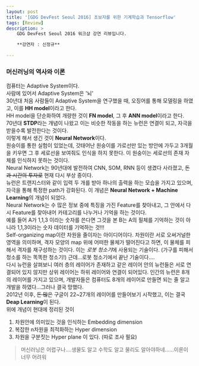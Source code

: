 ```yaml
---
layout: post
title: '[GDG DevFest Seoul 2016] 초보자를 위한 기계학습과 Tensorflow'
tags: [Review]
description: >  
    GDG DevFest Seoul 2016 워크샵 강연 리뷰입니다.  

    **강연자 : 신정규**

---
```


### 머신러닝의 역사와 이론  

컴퓨터는 Adaptive System이다.  
사람에 있어서 Adaptive System은 '뇌'  
30년대 처음 사람들이 Adaptive System을 연구했을 때, 오징어를 통해 모델링을 하였고, 이를 **HH model**이라고 한다.  
HH model을 단순화하여 개량한 것이 **FN model**, 그 후 **ANN model**이라고 한다.  
70년대 **STDP**라는 개념이 나왔고 이는 비슷한 작동을 하는 뉴런은 연결이 되고, 자극을 받을수록 발전한다는 것이다.  
이렇게 해서 생긴 것이 **Neural Network**이다.  
원숭이를 통한 실험이 있었는데, 갓태어난 원숭이를 가로선만 있는 방안에 가두고 3개월을 키우면 그 후 세로선을 보여줘도 인식을 하지 못한다. 이 원숭이는 세로선의 존재 자체를 인식하지 못하는 것이다.  
Neural Network는 90년대에 발전하여 CNN, SOM, RNN 등이 생겼다 사라졌고, <del>돈과 시간의 투자로</del> 현재 다시 부상 중이다.  
뉴런은 트랜지스터와 같이 입력 두 개를 받아 하나의 출력을 하는 모습을 가지고 있으며, 자극을 통해 특정한 path가 강화된다. 이 개념은 **Neural Network + Machine Learning**의 개념이 되었다.  
Neural Network는 수 많은 정보 중에 특징을 가진 Feature를 찾아내고, 그 안에서 다시 Feature를 찾아내어 카테고리를 나누거나 기억을 하는 것이다.  
예를 들어 A가 1,1,3 이라는 숫자를 쓴다면 그것을 본 B는 A의 필체를 기억하는 것이 아니라 1,1,3이라는 숫자 데이터를 기억하는 것!!!  
Self-organizing map이란 차원을 줄이자는 아이디어이다. 차원이란 서로 오써거널한 영역을 의미하며, 격자 모양의 map 위에 어떠한 물체가 떨어진다고 하면, 이 물체를 피해서 격자를 재구성하는 것이다. 이는 *로봇 청소기*에 사용되는 기술이다. (가구를 피해서 청소를 하는 똑똑한 청소기!) 근데...로봇 청소기에서 끝난 기술이다....  
다시 뉴런을 살펴보니 여러 층의 레이어가 존재하고 같은 레이어 안의 뉴런들은 서로 연결되어 있지 않지만 상위 레이어는 하위 레이어와 연결이 되어있다. 인간의 뉴런은 8개의 레이어를 가지고 있으며, 개발자들은 컴퓨터도 8개의 레이어로 만들면 되는 줄 알고 개발을 하였다...그러나 결국 망했다.  
2012년 이후, <del>돈 많은</del> 구글이 22~27개의 레이어를 만들어보기 시작했고, 이는 결국 **Deap Learning**이 된다.  
위에 개념이 현대에 정리된 것이

1. 차원안에 의미있는 것을 인식하는 Embedding dimension  
2. 복잡한 n차원을 최적화하는 Hyper dimension
3. 차원을 구분짓는 Hyper plane
이 있다. (따로 조사 필요)  

> 머신러닝은 어렵구나....생물도 알고 수학도 알고 물리도 알아야하네......이론이 너무 어려워  

